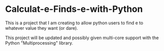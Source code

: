 # Calculat-e-Finds-e-with-Python
This is a project that I am creating to allow python users to find e to whatever value they want (or dare).

This project will be updated and possibly given multi-core support with the Python "Multiprocessing" library.
